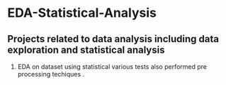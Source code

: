 # EDA-Statistical-Analysis
## Projects related to data analysis including data exploration and statistical analysis 

1) EDA on dataset using statistical various tests also performed pre processing techiques .
